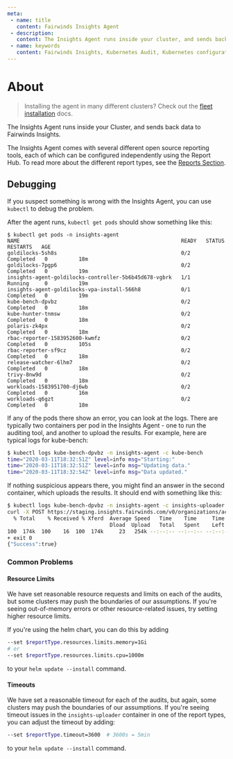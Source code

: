 ```yaml
---
meta:
 - name: title
   content: Fairwinds Insights Agent
 - description:
   content: The Insights Agent runs inside your cluster, and sends back data to Fairwinds Insights. Read the documentation.
 - name: keywords
   content: Fairwinds Insights, Kubernetes Audit, Kubernetes configuration validation
---
```

# About

> Installing the agent in many different clusters? Check out the
> [fleet installation](/agent/installation#fleet-installation) docs.

The Insights Agent runs inside your Cluster, and sends back data to Fairwinds Insights.

The Insights Agent comes with several different open source reporting tools, each of which can be
configured independently using the Report Hub.
To read more about the different report types, see the [Reports Section](/reports/polaris).

## Debugging
If you suspect something is wrong with the Insights Agent, you can use `kubectl` to
debug the problem.

After the agent runs, `kubectl get pods` should show something like this:
```
$ kubectl get pods -n insights-agent
NAME                                                    READY   STATUS      RESTARTS   AGE
goldilocks-5sh8s                                        0/2     Completed   0          18m
goldilocks-7pgp6                                        0/2     Completed   0          19m
insights-agent-goldilocks-controller-5b6b45d678-vgbrk   1/1     Running     0          19m
insights-agent-goldilocks-vpa-install-566h8             0/1     Completed   0          19m
kube-bench-dpvbz                                        0/2     Completed   0          18m
kube-hunter-tnmsw                                       0/2     Completed   0          18m
polaris-zk4px                                           0/2     Completed   0          18m
rbac-reporter-1583952600-kwmfz                          0/2     Completed   0          105s
rbac-reporter-sf9cz                                     0/2     Completed   0          18m
release-watcher-6lhm7                                   0/2     Completed   0          18m
trivy-8nw9d                                             0/2     Completed   0          18m
workloads-1583951700-dj6wb                              0/2     Completed   0          16m
workloads-q6gzt                                         0/2     Completed   0          18m
```

If any of the pods there show an error, you can look at the logs. There are typically two containers
per pod in the Insights Agent - one to run the auditing tool, and another to upload the results.
For example, here are typical logs for kube-bench:

```bash
$ kubectl logs kube-bench-dpvbz -n insights-agent -c kube-bench
time="2020-03-11T18:32:51Z" level=info msg="Starting:"
time="2020-03-11T18:32:51Z" level=info msg="Updating data."
time="2020-03-11T18:32:54Z" level=info msg="Data updated."
```

If nothing suspicious appears there, you might find an answer in the second container, which uploads the results.
It should end with something like this:
```bash
$ kubectl logs kube-bench-dpvbz -n insights-agent -c insights-uploader
curl -X POST https://staging.insights.fairwinds.com/v0/organizations/acme-co/clusters/staging/data/kube-bench -L -d @/output/kube-bench.json -H 'Authorization: Bearer <REDACTED>' -H 'Content-Type: application/json' -H 'X-Fairwinds-Agent-Version: 0.1.3' -H 'X-Fairwinds-Report-Version: 0.1' -H 'X-Fairwinds-Agent-Chart-Version: 0.15.2' --fail
  % Total    % Received % Xferd  Average Speed   Time    Time     Time  Current
                                 Dload  Upload   Total   Spent    Left  Speed
100  174k  100    16  100  174k     23   254k --:--:-- --:--:-- --:--:--  274k
+ exit 0
{"Success":true}
```

### Common Problems
#### Resource Limits
We have set reasonable resource requests and limits on each of the audits, but some clusters
may push the boundaries of our assumptions. If you're seeing out-of-memory errors or other
resource-related issues, try setting higher resource limits.

If you're using the helm chart, you can do this by adding

```bash
--set $reportType.resources.limits.memory=1Gi
# or
--set $reportType.resources.limits.cpu=1000m
```
to your `helm update --install` command.

#### Timeouts
We have set a reasonable timeout for each of the audits, but again, some clusters may
push the boundaries of our assumptions. If you're seeing timeout issues in the `insights-uploader`
container in one of the report types, you can adjust the timeout by adding:

```bash
--set $reportType.timeout=3600  # 3600s = 5min
```
to your `helm update --install` command.
